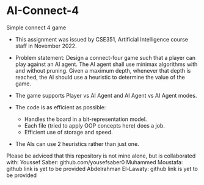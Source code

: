# AI-Connect-4
Simple connect 4 game

- This assignment was issued by CSE351, Artificial Intelligence course staff in November 2022.

- Problem statement: Design a connect-four game such that a player can play against an AI agent.
    The AI agent shall use minimax algorithms with and without pruning.
    Given a maximum depth, whenever that depth is reached, the AI should use a heuristic to determine the value of the game.
    
- The game supports Player vs AI Agent and AI Agent vs AI Agent modes.
- The code is as efficient as possible:
    - Handles the board in a bit-representation model.
    - Each file (tried to apply OOP concepts here) does a job.
    - Efficient use of storage and speed.
- The AIs can use 2 heuristics rather than just one.

Please be adviced that this repository is not mine alone, but is collaborated with:
Youssef Saber: github.com/yousefsaber0
Muhammed Moustafa: github link is yet to be provided
Abdelrahman El-Lawaty: github link is yet to be provided
